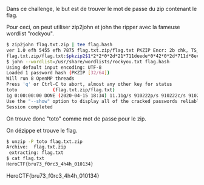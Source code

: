 Dans ce challenge, le but est de trouver le mot de passe du zip contenant le flag.

Pour ceci, on peut utiliser zip2john et john the ripper avec la fameuse wordlist "rockyou".
```bash
$ zip2john flag.txt.zip | tee flag.hash
ver 1.0 efh 5455 efh 7875 flag.txt.zip/flag.txt PKZIP Encr: 2b chk, TS_chk, cmplen=45, decmplen=33, crc=711DEEDE
flag.txt.zip/flag.txt:$pkzip2$1*2*2*0*2d*21*711deede*0*42*0*2d*711d*8ec4*9c16582e4014fd681eee89c32990003dbde6d812e95b58b8ad0b2a65c52d3d2648d63614b350e1a297a028d8c2*$/pkzip2$:flag.txt:flag.txt.zip::flag.txt.zip
$ john --wordlist=/usr/share/wordlists/rockyou.txt flag.hash 
Using default input encoding: UTF-8
Loaded 1 password hash (PKZIP [32/64])
Will run 8 OpenMP threads
Press 'q' or Ctrl-C to abort, almost any other key for status
toto             (flag.txt.zip/flag.txt)
1g 0:00:00:00 DONE (2020-04-15 18:34) 11.11g/s 910222p/s 910222c/s 910222C/s rossoneri..janiece
Use the "--show" option to display all of the cracked passwords reliably
Session completed
```
On trouve donc "toto" comme mot de passe pour le zip.

On dézippe et trouve le flag.
```bash
$ unzip -P toto flag.txt.zip 
Archive:  flag.txt.zip
 extracting: flag.txt                
$ cat flag.txt
HeroCTF{bru73_f0rc3_4h4h_010134}
```
HeroCTF{bru73_f0rc3_4h4h_010134}
